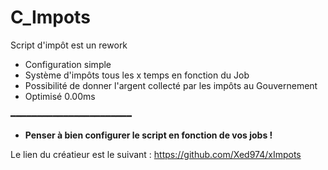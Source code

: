 # C_Impots
Script d'impôt est un rework

- Configuration simple
- Système d'impôts tous les x temps en fonction du Job
- Possibilité de donner l'argent collecté par les impôts au Gouvernement
- Optimisé 0.00ms 

━━━━━━━━━━━━━━━━━━━━━━━

- __Penser à bien configurer le script en fonction de vos jobs !__

Le lien du créatieur est le suivant  : https://github.com/Xed974/xImpots
